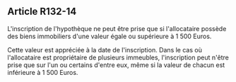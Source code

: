 ## Article R132-14

L'inscription de l'hypothèque ne peut être prise que si l'allocataire possède des biens immobiliers d'une valeur
égale ou supérieure à 1 500 Euros.

Cette valeur est appréciée à la date de l'inscription. Dans le cas où l'allocataire est propriétaire de plusieurs
immeubles, l'inscription peut n'être prise que sur l'un ou certains d'entre eux, même si la valeur de chacun est
inférieure à 1 500 Euros.

